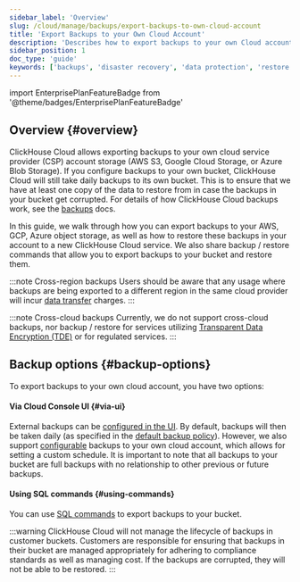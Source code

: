 ```yaml
---
sidebar_label: 'Overview'
slug: /cloud/manage/backups/export-backups-to-own-cloud-account
title: 'Export Backups to your Own Cloud Account'
description: 'Describes how to export backups to your own Cloud account'
sidebar_position: 1
doc_type: 'guide'
keywords: ['backups', 'disaster recovery', 'data protection', 'restore', 'cloud features']
---
```


import EnterprisePlanFeatureBadge from '@theme/badges/EnterprisePlanFeatureBadge'

<EnterprisePlanFeatureBadge/>

## Overview {#overview}

ClickHouse Cloud allows exporting backups to your own cloud service provider (CSP) account storage (AWS S3, Google Cloud Storage, or Azure Blob Storage).
If you configure backups to your own bucket, ClickHouse Cloud will still take daily backups to its own bucket. 
This is to ensure that we have at least one copy of the data to restore from in case the backups in your bucket get corrupted.
For details of how ClickHouse Cloud backups work, see the [backups](/cloud/manage/backups/overview) docs.

In this guide, we walk through how you can export backups to your AWS, GCP, Azure object storage, as well as how to restore these backups in your account to a new ClickHouse Cloud service.
We also share backup / restore commands that allow you to export backups to your bucket and restore them.

:::note Cross-region backups
Users should be aware that any usage where backups are being exported to a 
different region in the same cloud provider will incur [data transfer](/cloud/manage/network-data-transfer)
charges.
:::

:::note Cross-cloud backups
Currently, we do not support cross-cloud backups, nor backup / restore for services utilizing [Transparent Data Encryption (TDE)](/cloud/security/cmek#transparent-data-encryption-tde) or for regulated services.
:::

## Backup options {#backup-options}

To export backups to your own cloud account, you have two options:

<VerticalStepper headerLevel="h4">

#### Via Cloud Console UI {#via-ui}

External backups can be [configured in the UI](/cloud/manage/backups/backup-restore-via-ui). 
By default, backups will then be taken daily (as specified in the [default backup policy](https://clickhouse.com/docs/cloud/manage/backups/overview#default-backup-policy)).
However, we also support [configurable](/cloud/manage/backups/configurable-backups) backups to your own cloud account, which allows for setting a custom schedule.
It is important to note that all backups to your bucket are full backups with no relationship to other previous or future backups.

#### Using SQL commands {#using-commands}

You can use [SQL commands](/cloud/manage/backups/backup-restore-via-commands) to export backups to your bucket.
</VerticalStepper>

:::warning
ClickHouse Cloud will not manage the lifecycle of backups in customer buckets.
Customers are responsible for ensuring that backups in their bucket are managed appropriately for adhering to compliance standards as well as managing cost.
If the backups are corrupted, they will not be able to be restored.
:::
